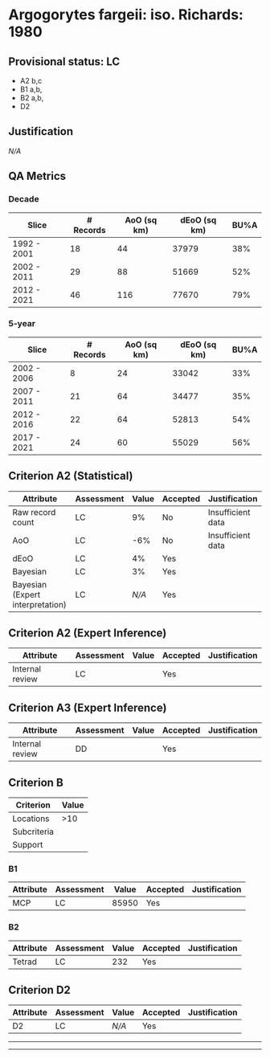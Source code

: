 # Argogorytes fargeii: iso. Richards: 1980
## Provisional status: LC
- A2 b,c
- B1 a,b, 
- B2 a,b, 
- D2

## Justification
*N/A*
## QA Metrics
### Decade
| Slice | # Records | AoO (sq km) | dEoO (sq km) |BU%A |
|---|---|---|---|---|
|1992 - 2001|18|44|37979|38%|
|2002 - 2011|29|88|51669|52%|
|2012 - 2021|46|116|77670|79%|
### 5-year
| Slice | # Records | AoO (sq km) | dEoO (sq km) |BU%A |
|---|---|---|---|---|
|2002 - 2006|8|24|33042|33%|
|2007 - 2011|21|64|34477|35%|
|2012 - 2016|22|64|52813|54%|
|2017 - 2021|24|60|55029|56%|
## Criterion A2 (Statistical)
|Attribute|Assessment|Value|Accepted|Justification
|---|---|---|---|---|
|Raw record count|LC|9%|No|Insufficient data|
|AoO|LC|-6%|No|Insufficient data|
|dEoO|LC|4%|Yes||
|Bayesian|LC|3%|Yes||
|Bayesian (Expert interpretation)|LC|*N/A*|Yes||
## Criterion A2 (Expert Inference)
|Attribute|Assessment|Value|Accepted|Justification
|---|---|---|---|---|
|Internal review|LC||Yes||
## Criterion A3 (Expert Inference)
|Attribute|Assessment|Value|Accepted|Justification
|---|---|---|---|---|
|Internal review|DD||Yes||
## Criterion B
|Criterion| Value|
|---|---|
|Locations|>10|
|Subcriteria||
|Support||
### B1
|Attribute|Assessment|Value|Accepted|Justification
|---|---|---|---|---|
|MCP|LC|85950|Yes||
### B2
|Attribute|Assessment|Value|Accepted|Justification
|---|---|---|---|---|
|Tetrad|LC|232|Yes||
## Criterion D2
|Attribute|Assessment|Value|Accepted|Justification
|---|---|---|---|---|
|D2|LC|*N/A*|Yes||
---
 ---
 <br><br>

